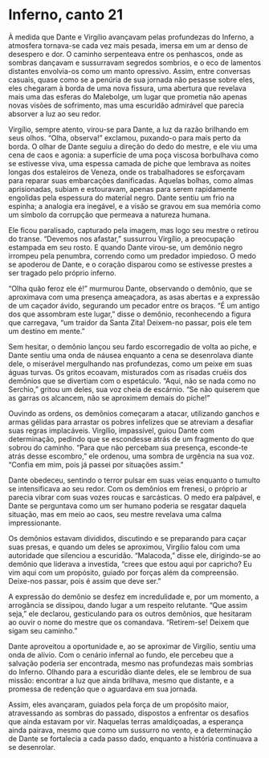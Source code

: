 # Inferno, canto 21

À medida que Dante e Virgílio avançavam pelas profundezas do Inferno, a atmosfera tornava-se cada vez mais pesada, imersa em um ar denso de desespero e dor. O caminho serpenteava entre os penhascos, onde as sombras dançavam e sussurravam segredos sombrios, e o eco de lamentos distantes envolvia-os como um manto opressivo. Assim, entre conversas casuais, quase como se a penúria de sua jornada não pesasse sobre eles, eles chegaram à borda de uma nova fissura, uma abertura que revelava mais uma das esferas do Malebolge, um lugar que prometia não apenas novas visões de sofrimento, mas uma escuridão admirável que parecia absorver a luz ao seu redor.

Virgílio, sempre atento, virou-se para Dante, a luz da razão brilhando em seus olhos. “Olha, observa!” exclamou, puxando-o para mais perto da borda. O olhar de Dante seguiu a direção do dedo do mestre, e ele viu uma cena de caos e agonia: a superfície de uma poça viscosa borbulhava como se estivesse viva, uma espessa camada de piche que lembrava as noites longas dos estaleiros de Veneza, onde os trabalhadores se esforçavam para reparar suas embarcações danificadas. Aquelas bolhas, como almas aprisionadas, subiam e estouravam, apenas para serem rapidamente engolidas pela espessura do material negro. Dante sentiu um frio na espinha; a analogia era inegável, e a visão se gravou em sua memória como um símbolo da corrupção que permeava a natureza humana.

Ele ficou paralisado, capturado pela imagem, mas logo seu mestre o retirou do transe. “Devemos nos afastar,” sussurrou Virgílio, a preocupação estampada em seu rosto. E quando Dante virou-se, um demônio negro irrompeu pela penumbra, correndo como um predador impiedoso. O medo se apoderou de Dante, e o coração disparou como se estivesse prestes a ser tragado pelo próprio inferno.

“Olha quão feroz ele é!” murmurou Dante, observando o demônio, que se aproximava com uma presença ameaçadora, as asas abertas e a expressão de um caçador ávido, segurando um pecador entre os braços. “É um antigo dos que assombram este lugar,” disse o demônio, reconhecendo a figura que carregava, “um traidor da Santa Zita! Deixem-no passar, pois ele tem um destino em mente.”

Sem hesitar, o demônio lançou seu fardo escorregadio de volta ao piche, e Dante sentiu uma onda de náusea enquanto a cena se desenrolava diante dele, o miserável mergulhando nas profundezas, como um peixe em suas águas turvas. Os gritos ecoavam, misturados com as risadas cruéis dos demônios que se divertiam com o espetáculo. “Aqui, não se nada como no Serchio,” gritou um deles, sua voz cheia de escárnio. “Se não quiserem que as garras os alcancem, não se aproximem demais do piche!”

Ouvindo as ordens, os demônios começaram a atacar, utilizando ganchos e armas gélidas para arrastar os pobres infelizes que se atreviam a desafiar suas regras implacáveis. Virgílio, impassível, guiou Dante com determinação, pedindo que se escondesse atrás de um fragmento do que sobrou do caminho. “Para que não percebam sua presença, esconde-te atrás desse escombro,” ele ordenou, uma sombra de urgência na sua voz. “Confia em mim, pois já passei por situações assim.”

Dante obedeceu, sentindo o terror pulsar em suas veias enquanto o tumulto se intensificava ao seu redor. Com os demônios em frenesi, o próprio ar parecia vibrar com suas vozes roucas e sarcásticas. O medo era palpável, e Dante se perguntava como um ser humano poderia se resgatar daquela situação, mas em meio ao caos, seu mestre revelava uma calma impressionante.

Os demônios estavam divididos, discutindo e se preparando para caçar suas presas, e quando um deles se aproximou, Virgílio falou com uma autoridade que silenciou a escuridão. “Malacoda,” disse ele, dirigindo-se ao demônio que liderava a investida, “crees que estou aqui por capricho? Eu vim aqui com um propósito, guiado por forças além da compreensão. Deixe-nos passar, pois é assim que deve ser.”

A expressão do demônio se desfez em incredulidade e, por um momento, a arrogância se dissipou, dando lugar a um respeito relutante. “Que assim seja,” ele declarou, gesticulando para os outros demônios, que hesitaram ao ouvir o nome do mestre que os comandava. “Retirem-se! Deixem que sigam seu caminho.”

Dante aproveitou a oportunidade e, ao se aproximar de Virgílio, sentiu uma onda de alívio. Com o cenário infernal ao fundo, ele percebeu que a salvação poderia ser encontrada, mesmo nas profundezas mais sombrias do Inferno. Olhando para a escuridão diante deles, ele se lembrou de sua missão: encontrar a luz que ainda brilhava, mesmo que distante, e a promessa de redenção que o aguardava em sua jornada.

Assim, eles avançaram, guiados pela força de um propósito maior, atravessando as sombras do passado, dispostos a enfrentar os desafios que ainda estavam por vir. Naquelas terras amaldiçoadas, a esperança ainda pairava, mesmo que como um sussurro no vento, e a determinação de Dante se fortalecia a cada passo dado, enquanto a história continuava a se desenrolar.